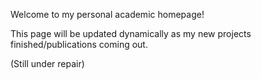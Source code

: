 Welcome to my personal academic homepage!

This page will be updated dynamically as my new projects finished/publications coming out.

(Still under repair)
